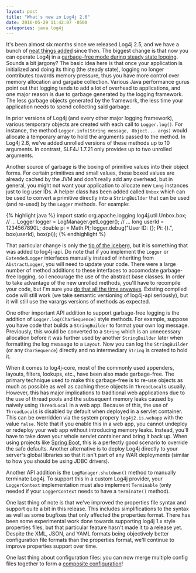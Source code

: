 ```yaml
---
layout: post
title: "What's new in Log4j 2.6"
date: 2016-05-29 11:42:07 -0500
categories: java log4j
---
```

It's been almost six months since we released Log4j 2.5, and we have a bunch of
[neat things added][cl] since then. The biggest change is that now you can operate
Log4j in a [garbage-free mode during steady state logging][gcfree]. Sounds a bit
jargony? The basic idea here is that once your application is initialized and
doing its thing (the steady state), logging no longer contributes towards memory
pressure, thus you have more control over memory allocation and gargabe collection.
Various Java performance gurus point out that logging tends to add a lot of
overhead to applications, and one major reason is due to garbage generated by
the logging framework. The less garbage objects generated by the framework, the
less time your application needs to spend collecting said garbage.

In prior versions of Log4j (and every other major logging framework), various
temporary objects are created with each call to `Logger.log()`. For instance,
the method `Logger.info(String message, Object... args)` would allocate a
temporary array to hold the arguments passed to the method. In Log4j 2.6, we've
added unrolled versions of these methods up to 10 arguments. In contrast,
SLF4J 1.7.21 only provides up to two unrolled arguments.

Another source of garbage is the boxing of primitive values into their object
forms. For certain primitives and small values, these boxed values are already
cached by the JVM and don't really add any overhead, but in general, you might
not want your application to allocate new `Long` instances just to log user IDs.
A helper class has been added called `Unbox` which can be used to convert a
primitive directly into a `StringBuilder` that can be used (and re-used) by the
`Logger` methods. For example:

{% highlight java %}
import static org.apache.logging.log4j.util.Unbox.box;
// ...
Logger logger = LogManager.getLogger();
// ...
long userId = 1234567890L;
double pi = Math.PI;
logger.debug("User ID: {}; Pi: {}.", box(userId), box(pi));
{% endhighlight %}

That particular change is only the [tip of the iceberg][perf], but it is something
that was added to log4j-api. Do note that if you implement the `Logger` or
`ExtendedLogger` interfaces manually instead of inheriting from `AbstractLogger`,
you will need to update your code. There were a large number of method additions
to these interfaces to accomodate garbage-free logging, so I encourage the use
of the abstract base classes. In order to take advantage of the new unrolled
methods, you'll have to recompile your code, but I'm sure you [do that all the
time anyways][cd]. Existing compiled code will still work (we take semantic
versioning of log4j-api seriously), but it will still use the varargs versions
of methods as expected.

One other important API addition to support garbage-free logging is the addition
of `Logger.log(CharSequence)` style methods. For example, suppose you have code
that builds a `StringBuilder` to format your own log message. Previously, this
would be converted to a `String` which is an unnecessary allocation before it was
further used by another `StringBuilder` later when formatting the log message to
a `Layout`. Now you can log the `StringBuilder` (or any `CharSequence`) directly
and no intermediary `String` is created to hold it.

When it comes to log4j-core, most of the commonly used appenders, layouts,
filters, lookups, etc., have been also made garbage-free. The primary technique
used to make this garbage-free is to re-use objects as much as possible as well
as caching these objects in `ThreadLocal`s usually. However, this has major
implications to traditional web applications due to the use of thread pools and
the subsequent memory leaks caused by naively using `ThreadLocal` in a web app.
Because of this, the use of `ThreadLocal`s is disabled by default when deployed
in a servlet container. This can be overridden via the system propery
`log4j2.is.webapp` with the value `false`. Note that if you enable this in a web
app, you cannot undeploy or redeploy your web app without introducing memory
leaks. Instead, you'll have to take down your whole servlet container and bring
it back up. When using projects like [Spring Boot][sb], this is a perfectly good
scenario to override the safe defaults. Another alternative is to deploy Log4j
directly to your server's global libraries so that it isn't part of any WAR
deployments (similar to how you should be using JDBC drivers).

Another API addition is the `LogManager.shutdown()` method to manually
terminate Log4j. To support this in a custom Log4j provider, your `LoggerContext`
implementation must also implement `Terminable` (only needed if your
`LoggerContext` needs to have a `terminate()` method).

One last thing of note is that we've improved the properties file syntax and
support quite a bit in this release. This includes simplifications to the syntax
as well as some bugfixes that only affected the properties format. There has been
some experimental work done towards supporting log4j 1.x style properties files,
but that particular feature hasn't made it to a release yet. Despite the XML,
JSON, and YAML formats being objectively better configuration file formats than
the properties format, we'll continue to improve properties support over time.

One last thing about configuration files: you can now merge multiple config
files together to form a [composite configuration][composite]!

[gcfree]: https://issues.apache.org/jira/browse/LOG4J2-1270
[cd]: http://martinfowler.com/bliki/ContinuousDelivery.html
[cl]: https://logging.apache.org/log4j/2.x/changes-report.html#a2.6
[perf]: https://logging.apache.org/log4j/2.x/performance.html
[sb]: http://projects.spring.io/spring-boot/
[composite]: https://logging.apache.org/log4j/2.x/manual/configuration.html#CompositeConfiguration
